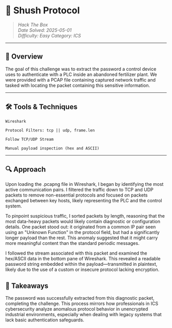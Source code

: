 # 🧠 Shush Protocol
> *Hack The Box*  
> *Date Solved: 2025-05-01*  
> *Difficulty: Easy*
> *Category: ICS*

---

## 🧩 Overview

The goal of this challenge was to extract the password a control device uses to authenticate with a PLC inside an abandoned fertilizer plant. We were provided with a PCAP file containing captured network traffic and tasked with locating the packet containing this sensitive information.

---

## 🛠️ Tools & Techniques

    Wireshark

    Protocol Filters: tcp || udp, frame.len

    Follow TCP/UDP Stream

    Manual payload inspection (hex and ASCII)

---

## 🔍 Approach

Upon loading the .pcapng file in Wireshark, I began by identifying the most active communication pairs. I filtered the traffic down to TCP and UDP packets to remove non-essential protocols and focused on packets exchanged between key hosts, likely representing the PLC and the control system.

To pinpoint suspicious traffic, I sorted packets by length, reasoning that the most data-heavy packets would likely contain diagnostic or configuration details. One packet stood out: it originated from a common IP pair seen using an "Unknown Function" in the protocol field, but had a significantly longer payload than the rest. This anomaly suggested that it might carry more meaningful content than the standard periodic messages.

I followed the stream associated with this packet and examined the hex/ASCII data in the bottom pane of Wireshark. This revealed a readable password string embedded within the payload—transmitted in plaintext, likely due to the use of a custom or insecure protocol lacking encryption.


## 🧠 Takeaways

The password was successfully extracted from this diagnostic packet, completing the challenge. This process mirrors how professionals in ICS cybersecurity analyze anomalous protocol behavior in unencrypted industrial environments, especially when dealing with legacy systems that lack basic authentication safeguards.
